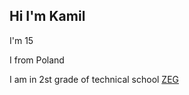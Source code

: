## Hi I'm Kamil

<p>I'm 15<p/>
<p>I from Poland<p/>
<p>I am in 2st grade of technical school <a href="http://www.zs4.tychy.edu.pl/">ZEG<a/><p/>
